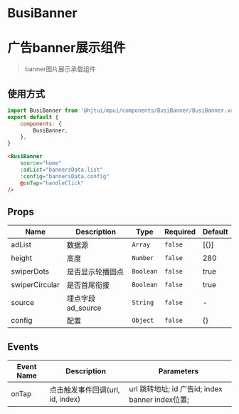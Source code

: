 # BusiBanner

# 广告banner展示组件

> banner图片展示承载组件

## 使用方式
```js
import BusiBanner from '@hjtui/mpui/components/BusiBanner/BusiBanner.vue';
export default {
    components: {
        BusiBanner,
    },
}
```

```html
<BusiBanner
    source="home"
    :adList="bannersData.list"
    :config="bannersData.config"
    @onTap="handleClick"
/>
```

## Props

<!-- @hjtvuese:BusiBanner:props:start -->
|Name|Description|Type|Required|Default|
|---|---|---|---|---|
|adList|数据源|`Array`|`false`|[{}]|
|height|高度|`Number`|`false`|280|
|swiperDots|是否显示轮播圆点|`Boolean`|`false`|true|
|swiperCircular|是否首尾衔接|`Boolean`|`false`|true|
|source|埋点字段ad_source|`String`|`false`|-|
|config|配置|`Object`|`false`|{}|

<!-- @hjtvuese:BusiBanner:props:end -->


## Events

<!-- @hjtvuese:BusiBanner:events:start -->
|Event Name|Description|Parameters|
|---|---|---|
|onTap|点击触发事件回调(url, id, index)|url 跳转地址; id 广告id; index banner index位置;|

<!-- @hjtvuese:BusiBanner:events:end -->



